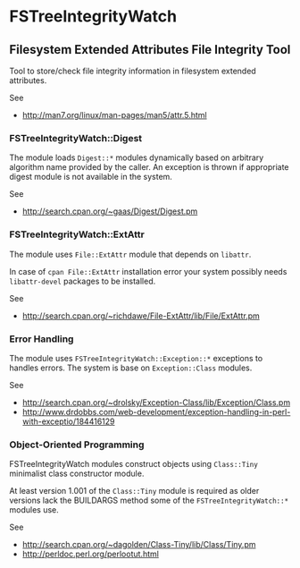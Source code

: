 FSTreeIntegrityWatch
====================

Filesystem Extended Attributes File Integrity Tool
--------------------------------------------------

Tool to store/check file integrity information in filesystem extended
attributes.

See
 * http://man7.org/linux/man-pages/man5/attr.5.html


### FSTreeIntegrityWatch::Digest

The module loads `Digest::*` modules dynamically based on arbitrary algorithm
name provided by the caller. An exception is thrown if appropriate digest module 
is not available in the system.

See
 * http://search.cpan.org/~gaas/Digest/Digest.pm


### FSTreeIntegrityWatch::ExtAttr

The module uses `File::ExtAttr` module that depends on `libattr`.

In case of `cpan File::ExtAttr` installation error your system possibly needs
`libattr-devel` packages to be installed.

See
 * http://search.cpan.org/~richdawe/File-ExtAttr/lib/File/ExtAttr.pm


### Error Handling

The module uses `FSTreeIntegrityWatch::Exception::*` exceptions to handles
errors. The system is base on `Exception::Class` modules.

See
 * http://search.cpan.org/~drolsky/Exception-Class/lib/Exception/Class.pm
 * http://www.drdobbs.com/web-development/exception-handling-in-perl-with-exceptio/184416129


### Object-Oriented Programming

FSTreeIntegrityWatch modules construct objects using `Class::Tiny` minimalist
class constructor module.

At least version 1.001 of the `Class::Tiny` module is required as older versions
lack the BUILDARGS method some of the `FSTreeIntegrityWatch::*` modules use.

See
 * http://search.cpan.org/~dagolden/Class-Tiny/lib/Class/Tiny.pm
 * http://perldoc.perl.org/perlootut.html



<!--
  vim:textwidth=80:expandtab:tabstop=4:shiftwidth=4:fileencodings=utf8:spelllang=en
-->
